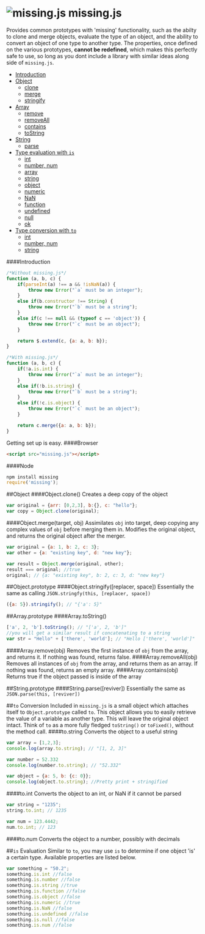![missing.js](https://s3.amazonaws.com/missing.js/missing.png "missing.js") missing.js
=========
Provides common prototypes with 'missing' functionality, such as the abilty to clone and merge objects, 
evaluate the type of an object, and the ability to convert an object of one type to another type. The properties,
once defined on the various prototypes, **cannot be redefined**, which makes this perfectly safe to use, so long 
as you dont include a library with similar ideas along side of `missing.js`.

- [Introduction](#introduction)
- [Object](#object)
 	- [clone](#objectclone)
 	- [merge](#objectmerge)
 	- [stringify](#objectstringify)
- [Array](#arrayprototype)
	- [remove](#arrayremove)
	- [removeAll](#arrayremoveall)
	- [contains](#arraycontains)
	- [toString](#arraytostring)
- [String](#stringprototype)
 	- [parse](#stringparse)
- [Type evaluation with `is`](#type-evaluation-with-is)
	- [int](#is-evaluation)
	- [number, num](#is-evaluation)
	- [array](#is-evaluation)
	- [string](#is-evaluation)
	- [object](#is-evaluation)
	- [numeric](#is-evaluation)
	- [NaN](#is-evaluation)
	- [function](#is-evaluation)
	- [undefined](#is-evaluation)
	- [null](#is-evaluation)
	- [ok](#is-evaluation)
- [Type conversion with `to`](#type-conversion-with-to)
 	- [int](#toint)
 	- [number, num](#tonumber)
 	- [string](#tostring)

####Introduction
```js
/*Without missing.js*/
function (a, b, c) {
	if(parseInt(a) !== a && !isNaN(a)) {
		throw new Error("`a` must be an integer");
	}
	else if(b.constructor !== String) {
		throw new Error("`b` must be a string");
	}
	else if(c !== null && (typeof c == 'object')) {
		throw new Error("`c` must be an object");
	}

	return $.extend(c, {a: a, b: b});
}

/*With missing.js*/
function (a, b, c) {
	if(!a.is.int) {
		throw new Error("`a` must be an integer");
	}
	else if(!b.is.string) {
		throw new Error("`b` must be a string");
	}
	else if(!c.is.object) {
		throw new Error("`c` must be an object");
	}

	return c.merge({a: a, b: b});
}
```
Getting set up is easy.
####Browser
```html
<script src="missing.js"></script>
```
####Node
```js
npm install missing
require('missing');
```

##Object
####Object.clone()
Creates a deep copy of the object
```js
var original = {arr: [0,2,3], b:{}, c: "hello"};
var copy = Object.clone(original);
```
####Object.merge(target, obj)
Assimilates `obj` into target, deep copying any complex values of `obj` before merging them in.
Modifies the original object, and returns the original object after the merger.
```js
var original = {a: 1, b: 2, c: 3};
var other = {a: "existing key", d: "new key"};

var result = Object.merge(original, other);
result === original; //true
original; // {a: "existing key", b: 2, c: 3, d: "new key"}
```

##Object.prototype
####Object.stringify([replacer, space])
Essentially the same as calling `JSON.stringfy(this, [replacer, space])`
```js
({a: 5}).stringify(); // "{'a': 5}"
```

##Array.prototype
####Array.toString()
```js
['a', 2, 'b'].toString(); // "['a', 2, 'b']"
//you will get a similar result if concatenating to a string
var str = "Hello" + ['there', 'world']; // "Hello ['there', 'world']"
```
####Array.remove(obj)
Removes the first instance of `obj` from the array, and returns it. If nothing was found, returns false.
####Array.removeAll(obj)
Removes all instances of `obj` from the array, and returns them as an array. If nothing was found, returns an empty array.
####Array.contains(obj)
Returns true if the object passed is inside of the array

##String.prototype 
####String.parse([reviver])
Essentially the same as `JSON.parse(this, [reviver])`

##`to` Conversion
Included in `missing.js` is a small object which attaches itself to `Object.prototype` called `to`.
This object allows you to easily retrieve the value of a variable as another type. This will leave the original
object intact. Think of `to` as a more fully fledged `toString()` or `toFixed()`, without the method call.
####to.string
Converts the object to a useful string
```js
var array = [1,2,3];
console.log(array.to.string); // "[1, 2, 3]"

var number = 52.332
console.log(number.to.string); // "52.332"

var object = {a: 5, b: {c: 0}};
console.log(object.to.string); //Pretty print + stringified
```
####to.int
Converts the object to an int, or NaN if it cannot be parsed
```js
var string = "1235";
string.to.int; // 1235

var num = 123.4442;
num.to.int; // 123
```
####to.num
Converts the object to a number, possibly with decimals

##`is` Evaluation
Similar to `to`, you may use `is` to determine if one object 'is' a certain type.
Available properties are listed below.
```js
var something = "50.2";
something.is.int //false		
something.is.number //false
something.is.string //true
something.is.function //false
something.is.object //false
something.is.numeric //true
something.is.NaN //false
something.is.undefined //false
something.is.null //false
something.is.num //false
```

